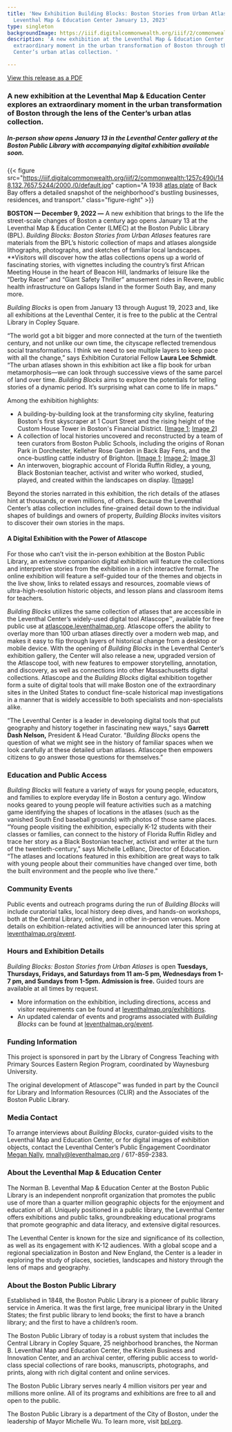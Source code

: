 ```yaml
---
title: 'New Exhibition Building Blocks: Boston Stories from Urban Atlases opens at
  Leventhal Map & Education Center January 13, 2023'
type: singleton
backgroundImage: https://iiif.digitalcommonwealth.org/iiif/2/commonwealth:ht24zx167/1700,2065,4591,2867/2000,/0/default.jpg
description: 'A new exhibition at the Leventhal Map & Education Center explores an
  extraordinary moment in the urban transformation of Boston through the lens of the
  Center’s urban atlas collection. '

---
```

<a class="btn btn-primary btn-primary-outline mb-3" href="https://s3.us-east-2.wasabisys.com/lmec-public-files/press-releases/2022-12-13_BuildingBlocks_PressRelease2022.pdf">View this release as a PDF</a>

### A new exhibition at the Leventhal Map & Education Center explores an extraordinary moment in the urban transformation of Boston through the lens of the Center’s urban atlas collection.

##### In-person show opens January 13 in the Leventhal Center gallery at the Boston Public Library with accompanying digital exhibition available soon.

{{< figure src="https://iiif.digitalcommonwealth.org/iiif/2/commonwealth:1257c490j/148,132,7657,5244/2000,/0/default.jpg" caption="A 1938 [atlas plate]() of Back Bay offers a detailed snapshot of the neighborhood's bustling businesses, residences, and transport." class="figure-right" >}}

**BOSTON — December 9, 2022 —** A new exhibition that brings to the life the street-scale changes of Boston a century ago opens January 13 at the Leventhal Map & Education Center (LMEC) at the Boston Public Library (BPL). _Building Blocks: Boston Stories from Urban Atlases_ features rare materials from the BPL’s historic collection of maps and atlases alongside lithographs, photographs, and sketches of familiar local landscapes. **Visitors will discover how the atlas collections opens up a world of fascinating stories, with vignettes including the country’s first African Meeting House in the heart of Beacon Hill, landmarks of leisure like the “Derby Racer” and “Giant Safety Thriller” amusement rides in Revere, public health infrastructure on Gallops Island in the former South Bay, and many more.

_Building Blocks_ is open from January 13 through August 19, 2023 and, like all exhibitions at the Leventhal Center, it is free to the public at the Central Library in Copley Square.

“The world got a bit bigger and more connected at the turn of the twentieth century, and not unlike our own time, the cityscape reflected tremendous social transformations. I think we need to see multiple layers to keep pace with all the change,” says Exhibition Curatorial Fellow **Laura Lee Schmidt**. “The urban atlases shown in this exhibition act like a flip book for urban metamorphosis—we can look through successive views of the same parcel of land over time. _Building Blocks_ aims to explore the potentials for telling stories of a dynamic period. It’s surprising what can come to life in maps.”

Among the exhibition highlights:

* A building-by-building look at the transforming city skyline, featuring Boston's first skyscraper at 1 Court Street and the rising height of the Custom House Tower in Boston's Financial District. \[[Image 1](https://www.digitalcommonwealth.org/search/commonwealth-oai:h415rv54v); [Image 2](https://www.digitalcommonwealth.org/search/commonwealth:2801pj41r)\]
* A collection of local histories uncovered and reconstructed by a team of teen curators from Boston Public Schools, including the origins of Ronan Park in Dorchester, Kelleher Rose Garden in Back Bay Fens, and the once-bustling cattle industry of Brighton. \[[Image 1](https://collections.leventhalmap.org/search/commonwealth:1257bz472); [Image 2](https://collections.leventhalmap.org/search/commonwealth:1257c3871); [Image 3](https://www.digitalcommonwealth.org/search/commonwealth:0c4862940)\]
* An interwoven, biographic account of Florida Ruffin Ridley, a young, Black Bostonian teacher, activist and writer who worked, studied, played, and created within the landscapes on display. \[[Image](https://bostonpubliclibrary.sharepoint.com/sites/LeventhalMap/Shared%20Documents/Forms/AllItems.aspx?id=%2Fsites%2FLeventhalMap%2FShared%20Documents%2FEducation%2FK%2D12%2FExhibitions%2FBuilding%20Blocks%2FFlorida%2FImages%20for%20design%2FCC%5Fconvention%2Ejpeg&parent=%2Fsites%2FLeventhalMap%2FShared%20Documents%2FEducation%2FK%2D12%2FExhibitions%2FBuilding%20Blocks%2FFlorida%2FImages%20for%20design&p=true&ga=1)\]

Beyond the stories narrated in this exhibition, the rich details of the atlases hint at thousands, or even millions, of others. Because the Leventhal Center’s atlas collection includes fine-grained detail down to the individual shapes of buildings and owners of property, _Building Blocks_ invites visitors to discover their own stories in the maps.

#### A Digital Exhibition with the Power of Atlascope

For those who can’t visit the in-person exhibition at the Boston Public Library, an extensive companion digital exhibition will feature the collections and interpretive stories from the exhibition in a rich interactive format. The online exhibition will feature a self-guided tour of the themes and objects in the live show, links to related essays and resources, zoomable views of ultra-high-resolution historic objects, and lesson plans and classroom items for teachers.

_Building Blocks_ utilizes the same collection of atlases that are accessible in the Leventhal Center’s widely-used digital tool Atlascope™, available for free public use at [atlascope.leventhalmap.org](http://atlascope.leventhalmap.org). Atlascope offers the ability to overlay more than 100 urban atlases directly over a modern web map, and makes it easy to flip through layers of historical change from a desktop or mobile device. With the opening of _Building Blocks_ in the Leventhal Center’s exhibition gallery, the Center will also release a new, upgraded version of the Atlascope tool, with new features to empower storytelling, annotation, and discovery, as well as connections into other Massachusetts digital collections. Atlascope and the _Building Blocks_ digital exhibition together form a suite of digital tools that will make Boston one of the extraordinary sites in the United States to conduct fine-scale historical map investigations in a manner that is widely accessible to both specialists and non-specialists alike.

“The Leventhal Center is a leader in developing digital tools that put geography and history together in fascinating new ways,” says **Garrett Dash Nelson,** President & Head Curator. “_Building Blocks_ opens the question of what we might see in the history of familiar spaces when we look carefully at these detailed urban atlases. Atlascope then empowers citizens to go answer those questions for themselves.”

### Education and Public Access

_Building Blocks_ will feature a variety of ways for young people, educators, and families to explore everyday life in Boston a century ago. Window nooks geared to young people will feature activities such as a matching game identifying the shapes of locations in the atlases (such as the vanished South End baseball grounds) with photos of those same places. “Young people visiting the exhibition, especially K-12 students with their classes or families, can connect to the history of Florida Ruffin Ridley and trace her story as a Black Bostonian teacher, activist and writer at the turn of the twentieth-century,” says Michelle LeBlanc, Director of Education. “The atlases and locations featured in this exhibition are great ways to talk with young people about their communities have changed over time, both the built environment and the people who live there.”

### Community Events

Public events and outreach programs during the run of _Building Blocks_ will include curatorial talks, local history deep dives, and hands-on workshops, both at the Central Library, online, and in other in-person venues. More details on exhibition-related activities will be announced later this spring at [leventhalmap.org/event](http://leventhalmap.org/event).

### Hours and Exhibition Details

_Building Blocks: Boston Stories from Urban Atlases_ is open **Tuesdays, Thursdays, Fridays, and Saturdays from 11 am-5 pm, Wednesdays from 1-7 pm, and Sundays from 1-5pm. Admission is free.** Guided tours are available at all times by request.

* More information on the exhibition, including directions, access and visitor requirements can be found at [leventhalmap.org/exhibitions](https://leventhalmap.org/exhibtions).
* An updated calendar of events and programs associated with _Building Blocks_ can be found at [leventhalmap.org/event](https://leventhalmap.org/event).

### Funding Information

This project is sponsored in part by the Library of Congress Teaching with Primary Sources Eastern Region Program, coordinated by Waynesburg University.

The original development of Atlascope™ was funded in part by the Council for Library and Information Resources (CLIR) and the Associates of the Boston Public Library.

### Media Contact

To arrange interviews about _Building Blocks_, curator-guided visits to the Leventhal Map and Education Center, or for digital images of exhibition objects, contact the Leventhal Center’s Public Engagement Coordinator [Megan Nally](https://www.leventhalmap.org/about/people/megan-nally/), [mnally@leventhalmap.org](mailto:mnally@leventhalmap.org) / 617-859-2383.

### About the Leventhal Map & Education Center

The Norman B. Leventhal Map & Education Center at the Boston Public Library is an independent nonprofit organization that promotes the public use of more than a quarter million geographic objects for the enjoyment and education of all. Uniquely positioned in a public library, the Leventhal Center offers exhibitions and public talks, groundbreaking educational programs that promote geographic and data literacy, and extensive digital resources.

The Leventhal Center is known for the size and significance of its collection, as well as its engagement with K-12 audiences. With a global scope and a regional specialization in Boston and New England, the Center is a leader in exploring the study of places, societies, landscapes and history through the lens of maps and geography.

### About the Boston Public Library

Established in 1848, the Boston Public Library is a pioneer of public library service in America. It was the first large, free municipal library in the United States; the first public library to lend books; the first to have a branch library; and the first to have a children’s room.

The Boston Public Library of today is a robust system that includes the Central Library in Copley Square, 25 neighborhood branches, the Norman B. Leventhal Map and Education Center, the Kirstein Business and Innovation Center, and an archival center, offering public access to world-class special collections of rare books, manuscripts, photographs, and prints, along with rich digital content and online services.

The Boston Public Library serves nearly 4 million visitors per year and millions more online. All of its programs and exhibitions are free to all and open to the public.

The Boston Public Library is a department of the City of Boston, under the leadership of Mayor Michelle Wu. To learn more, visit [bpl.org](http://bpl.org/).